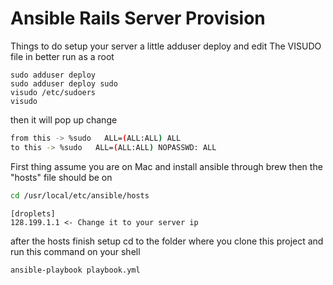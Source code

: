 Ansible Rails Server Provision
===================
Things to do setup your server a little adduser deploy and 
edit The VISUDO file in better run as a root 
```shell
sudo adduser deploy
sudo adduser deploy sudo
visudo /etc/sudoers
visudo
```
then it will pop up change
```bash
from this -> %sudo   ALL=(ALL:ALL) ALL
to this -> %sudo   ALL=(ALL:ALL) NOPASSWD: ALL
```


First thing assume you are on Mac and install ansible through brew then the "hosts" file should be on 
``` bash
cd /usr/local/etc/ansible/hosts
```
```shell
[droplets]
128.199.1.1 <- Change it to your server ip
```
after the hosts finish setup
cd to the folder where you clone this project
and run this command on your shell
```shell
ansible-playbook playbook.yml
```
